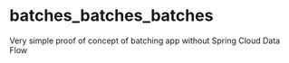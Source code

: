 # batches_batches_batches
Very simple proof of concept of batching app without Spring Cloud Data Flow
